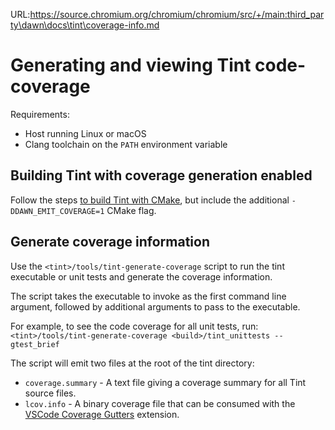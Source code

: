 URL:https://source.chromium.org/chromium/chromium/src/+/main:third_party\dawn\docs\tint\coverage-info.md
# Generating and viewing Tint code-coverage

Requirements:

* Host running Linux or macOS
* Clang toolchain on the `PATH` environment variable

## Building Tint with coverage generation enabled

Follow the steps [to build Tint with CMake](../building.md), but include the additional `-DDAWN_EMIT_COVERAGE=1` CMake flag.

## Generate coverage information

Use the `<tint>/tools/tint-generate-coverage` script to run the tint executable or unit tests and generate the coverage information.

The script takes the executable to invoke as the first command line argument, followed by additional arguments to pass to the executable.

For example, to see the code coverage for all unit tests, run:
`<tint>/tools/tint-generate-coverage <build>/tint_unittests --gtest_brief`

The script will emit two files at the root of the tint directory:

* `coverage.summary` - A text file giving a coverage summary for all Tint source files.
* `lcov.info` - A binary coverage file that can be consumed with the [VSCode Coverage Gutters](https://marketplace.visualstudio.com/items?itemName=ryanluker.vscode-coverage-gutters) extension.
